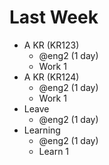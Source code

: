 # Last Week

- A KR (KR123)
  + @eng2 (1 day)
  + Work 1
- A KR (KR124)
  - @eng2 (1 day)
  - Work 1
- Leave
  - @eng2 (1 day)
- Learning
  - @eng2 (1 day)
  - Learn 1
